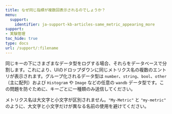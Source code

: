 ```yaml
---
title: なぜ同じ指標が複数回表示されるのでしょうか？
menu:
  support:
    identifier: ja-support-kb-articles-same_metric_appearing_more
support:
- 実験管理
toc_hide: true
type: docs
url: /support/:filename
---
```


同じキーの下にさまざまなデータ型をログする場合、それらをデータベースで分割します。これにより、UIのドロップダウンに同じメトリクス名の複数のエントリが表示されます。グループ化されるデータ型は `number`、`string`、`bool`、`other`（主に配列）および `Histogram` や `Image` などの任意の `wandb` データ型です。この問題を防ぐために、キーごとに一種類のみ送信してください。

メトリクス名は大文字と小文字が区別されません。`"My-Metric"` と `"my-metric"` のように、大文字と小文字だけが異なる名前の使用を避けてください。